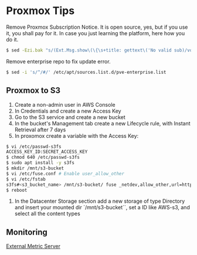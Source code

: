 # Proxmox Tips

Remove Proxmox Subscription Notice. It is open source, yes, but if you use it, you shall pay for it. In case you just learning the platform, here how you do it. 
```sh
$ sed -Ezi.bak "s/(Ext.Msg.show\(\{\s+title: gettext\('No valid sub)/void\(\{ \/\/\1/g" /usr/share/javascript/proxmox-widget-toolkit/proxmoxlib.js && systemctl restart pveproxy.service
```
Remove enterprise repo to fix update error.
```sh
$ sed -i 's/^/#/' /etc/apt/sources.list.d/pve-enterprise.list
```

## Proxmox to S3

1. Create a non-admin user in AWS Console
1. In Credentials and create a new Access Key
1. Go to the S3 service and create a new bucket 
1. In the bucket's Management tab create a new Lifecycle rule, with Instant Retrieval after 7 days
1. In proxomox create a variable with the Access Key:
```sh
$ vi /etc/passwd-s3fs
ACCESS_KEY_ID:SECRET_ACCESS_KEY
$ chmod 640 /etc/passwd-s3fs
$ sudo apt install -y s3fs
$ mkdir /mnt/s3-bucket
$ vi /etc/fuse.conf # Enable user_allow_other 
$ vi /etc/fstab
s3fs#<s3_bucket_name> /mnt/s3-bucket/ fuse _netdev,allow_other,url=https://s3.amazonaws.com 0 0
$ reboot
```
1. In the Datacenter Storage section add a new storage of type Directory and insert your mounted dir `/mnt/s3-bucket``, set a ID like AWS-s3, and select all the content types 

## Monitoring

[External Metric Server](https://pve.proxmox.com/wiki/External_Metric_Server)